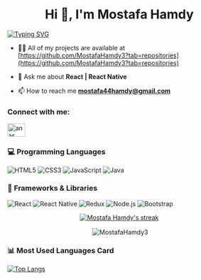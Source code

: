 <h1 align="center">Hi 👋, I'm Mostafa Hamdy</h1>

<!--
**MostafaHamdy3/MostafaHamdy3** is a ✨ _special_ ✨ repository because its `README.md` (this file) appears on your GitHub profile.

Here are some ideas to get you started:

- 🔭 I’m currently working on ...
- 🌱 I’m currently learning ...
- 👯 I’m looking to collaborate on ...
- 🤔 I’m looking for help with ...
- 💬 Ask me about ...
- 📫 How to reach me: ...
- 😄 Pronouns: ...
- ⚡ Fun fact: ...
-->
[![Typing SVG](https://readme-typing-svg.herokuapp.com?width=500&height=60&lines=A+React+Native+developer)](https://git.io/typing-svg)

- 👨‍💻 All of my projects are available at [https://github.com/MostafaHamdy3?tab=repositories](https://github.com/MostafaHamdy3?tab=repositories)

- 💬 Ask me about **React | React Native**

- 📫 How to reach me **mostafa44hamdy@gmail.com**

<h3 align="left">Connect with me:</h3>
<p align="left">
<a href="https://www.linkedin.com/in/mostafa-7amdy/" target="blank"><img align="center" src="https://raw.githubusercontent.com/rahuldkjain/github-profile-readme-generator/master/src/images/icons/Social/linked-in-alt.svg" alt="anas youssef" height="30" width="40" /></a>
</p>

### 💻 Programming Languages
![HTML5](https://img.shields.io/badge/HTML5-E34F26?style=for-the-badge&logo=html5&logoColor=white)
![CSS3](https://img.shields.io/badge/CSS3-1572B6?style=for-the-badge&logo=css3&logoColor=white)
![JavaScript](https://img.shields.io/badge/JavaScript-F7DF1E?style=for-the-badge&logo=javascript&logoColor=black)
![Java](https://img.shields.io/badge/Java-ED8B00?style=for-the-badge&logo=java&logoColor=white)

### 🚀 Frameworks & Libraries
![React](https://img.shields.io/badge/React-1572B6?style=for-the-badge&logo=react&logoColor=61DAFB)
![React Native](https://img.shields.io/badge/React_Native-1572B6?style=for-the-badge&logo=react&logoColor=61DAFB)
![Redux](https://img.shields.io/badge/Redux-20232A?style=for-the-badge&logo=react&logoColor=61DAFB)
![Node.js](https://img.shields.io/badge/Node.js-43853D?style=for-the-badge&logo=node.js&logoColor=white)
![Bootstrap](https://img.shields.io/badge/Bootstrap-563D7C?style=for-the-badge&logo=bootstrap&logoColor=white)

<p align="center">
    <a href="https://github.com/MostafaHamdy3/github-readme-streak-stats">
        <img title="🔥 Get streak stats for your profile at git.io/streak-stats" alt="Mostafa Hamdy's streak" src="https://streak-stats.demolab.com/?user=MostafaHamdy3&theme=dark&hide_border=true" />
    </a>
</p>

<p align="center">
    &nbsp;<img align="center" src="https://github-readme-stats.vercel.app/api?username=MostafaHamdy3&show_icons=true&locale=en" alt="MostafaHamdy3" />
</p>

### 📊 Most Used Languages Card
[![Top Langs](https://github-readme-stats.vercel.app/api/top-langs/?username=MostafaHamdy3&layout=compact&theme=dark&hide_border=true)](https://github.com/anuraghazra/github-readme-stats)
